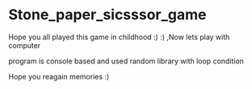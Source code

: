 # Stone_paper_sicsssor_game

Hope you all played this game in childhood :)  :) ,Now lets play with computer 

program is console based  and used random library with loop condition

Hope you reagain memories :)
